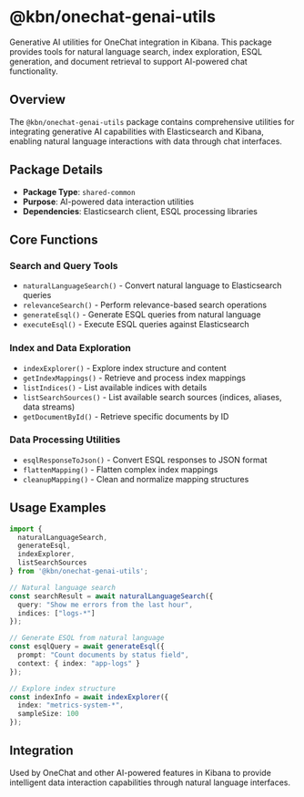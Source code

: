 # @kbn/onechat-genai-utils

Generative AI utilities for OneChat integration in Kibana. This package provides tools for natural language search, index exploration, ESQL generation, and document retrieval to support AI-powered chat functionality.

## Overview

The `@kbn/onechat-genai-utils` package contains comprehensive utilities for integrating generative AI capabilities with Elasticsearch and Kibana, enabling natural language interactions with data through chat interfaces.

## Package Details

- **Package Type**: `shared-common`  
- **Purpose**: AI-powered data interaction utilities
- **Dependencies**: Elasticsearch client, ESQL processing libraries

## Core Functions

### Search and Query Tools
- `naturalLanguageSearch()` - Convert natural language to Elasticsearch queries
- `relevanceSearch()` - Perform relevance-based search operations  
- `generateEsql()` - Generate ESQL queries from natural language
- `executeEsql()` - Execute ESQL queries against Elasticsearch

### Index and Data Exploration
- `indexExplorer()` - Explore index structure and content
- `getIndexMappings()` - Retrieve and process index mappings
- `listIndices()` - List available indices with details
- `listSearchSources()` - List available search sources (indices, aliases, data streams)
- `getDocumentById()` - Retrieve specific documents by ID

### Data Processing Utilities
- `esqlResponseToJson()` - Convert ESQL responses to JSON format
- `flattenMapping()` - Flatten complex index mappings
- `cleanupMapping()` - Clean and normalize mapping structures

## Usage Examples

```typescript
import { 
  naturalLanguageSearch,
  generateEsql,
  indexExplorer,
  listSearchSources 
} from '@kbn/onechat-genai-utils';

// Natural language search
const searchResult = await naturalLanguageSearch({
  query: "Show me errors from the last hour",
  indices: ["logs-*"]
});

// Generate ESQL from natural language
const esqlQuery = await generateEsql({
  prompt: "Count documents by status field",
  context: { index: "app-logs" }
});

// Explore index structure
const indexInfo = await indexExplorer({
  index: "metrics-system-*",
  sampleSize: 100
});
```

## Integration

Used by OneChat and other AI-powered features in Kibana to provide intelligent data interaction capabilities through natural language interfaces.
